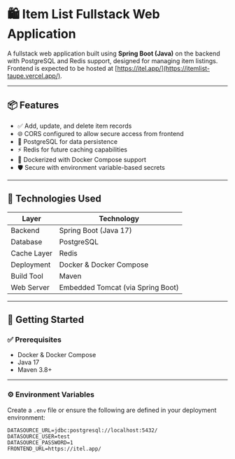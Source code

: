 # 🛍️ Item List Fullstack Web Application

A fullstack web application built using **Spring Boot (Java)** on the backend with PostgreSQL and Redis support, designed for managing item listings. Frontend is expected to be hosted at [https://itel.app/](https://itemlist-taupe.vercel.app/).

---

## 📦 Features

- ✅ Add, update, and delete item records
- 🌐 CORS configured to allow secure access from frontend
- 💾 PostgreSQL for data persistence
- ⚡ Redis for future caching capabilities
- 🐳 Dockerized with Docker Compose support
- 🛡️ Secure with environment variable-based secrets

---

## 🧠 Technologies Used

| Layer        | Technology        |
| ------------ | ----------------- |
| Backend      | Spring Boot (Java 17) |
| Database     | PostgreSQL        |
| Cache Layer  | Redis             |
| Deployment   | Docker & Docker Compose |
| Build Tool   | Maven             |
| Web Server   | Embedded Tomcat (via Spring Boot) |

---

## 🚀 Getting Started

### ✅ Prerequisites

- Docker & Docker Compose
- Java 17
- Maven 3.8+

---

### ⚙️ Environment Variables

Create a `.env` file or ensure the following are defined in your deployment environment:

```env
DATASOURCE_URL=jdbc:postgresql://localhost:5432/
DATASOURCE_USER=test
DATASOURCE_PASSWORD=1
FRONTEND_URL=https://itel.app/
